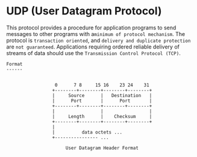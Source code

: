 # UDP (User Datagram Protocol)

This protocol provides a procedure for application programs to send
messages to other programs with a`minimum of protocol mechanism`. The
protocol is `transaction oriented`, and `delivery and duplicate protection`
are `not guaranteed`. Applications requiring ordered reliable delivery of
streams of data should use the `Transmission Control Protocol (TCP)`.

```
Format
------


                  0      7 8     15 16    23 24    31
                 +--------+--------+--------+--------+
                 |     Source      |   Destination   |
                 |      Port       |      Port       |
                 +--------+--------+--------+--------+
                 |                 |                 |
                 |     Length      |    Checksum     |
                 +--------+--------+--------+--------+
                 |
                 |          data octets ...
                 +---------------- ...

                      User Datagram Header Format
```
